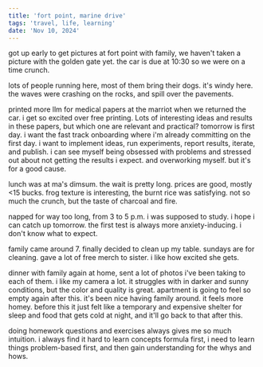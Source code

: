 ```yaml
---
title: 'fort point, marine drive'
tags: 'travel, life, learning'
date: 'Nov 10, 2024'
---
```


got up early to get pictures at fort point with family, we haven't taken a picture with the golden gate yet. the car is due at 10:30 so we were on a time crunch.

lots of people running here, most of them bring their dogs. it's windy here. the waves were crashing on the rocks, and spill over the pavements.

printed more llm for medical papers at the marriot when we returned the car. i get so excited over free printing. Lots of interesting ideas and results in these papers, but which one are relevant and practical? tomorrow is first day. i want the fast track onboarding where i'm already committing on the first day. i want to implement ideas, run experiments, report results, iterate, and publish. i can see myself being obsessed with problems and stressed out about not getting the results i expect. and overworking myself. but it's for a good cause.

lunch was at ma's dimsum. the wait is pretty long. prices are good, mostly <15 bucks. frog texture is interesting, the burnt rice was satisfying. not so much the crunch, but the taste of charcoal and fire.

napped for way too long, from 3 to 5 p.m. i was supposed to study. i hope i can catch up tomorrow. the first test is always more anxiety-inducing. i don't know what to expect.

family came around 7. finally decided to clean up my table. sundays are for cleaning. gave a lot of free merch to sister. i like how excited she gets.

dinner with family again at home, sent a lot of photos i've been taking to each of them. i like my camera a lot. it struggles with in darker and sunny conditions, but the color and quality is great. apartment is going to feel so empty again after this. it's been nice having family around. it feels more homey. before this it just felt like a temporary and expensive shelter for sleep and food that gets cold at night, and it'll go back to that after this.

doing homework questions and exercises always gives me so much intuition. i always find it hard to learn concepts formula first, i need to learn things problem-based first, and then gain understanding for the whys and hows.
